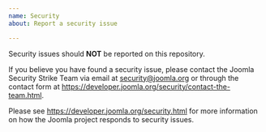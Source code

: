 ```yaml
---
name: Security
about: Report a security issue

---
```


Security issues should **NOT** be reported on this repository.

If you believe you have found a security issue, please contact the Joomla Security Strike Team via email at security@joomla.org or through the contact form at https://developer.joomla.org/security/contact-the-team.html.

Please see https://developer.joomla.org/security.html for more information on how the Joomla project responds to security issues.
